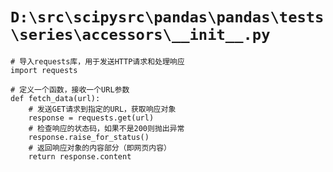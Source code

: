 # `D:\src\scipysrc\pandas\pandas\tests\series\accessors\__init__.py`

```
# 导入requests库，用于发送HTTP请求和处理响应
import requests

# 定义一个函数，接收一个URL参数
def fetch_data(url):
    # 发送GET请求到指定的URL，获取响应对象
    response = requests.get(url)
    # 检查响应的状态码，如果不是200则抛出异常
    response.raise_for_status()
    # 返回响应对象的内容部分（即网页内容）
    return response.content
```